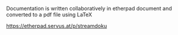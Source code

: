 Documentation is written collaboratively in etherpad
document and converted to a pdf file using LaTeX

https://etherpad.servus.at/p/streamdoku
